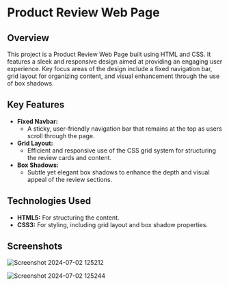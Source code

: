 # Product Review Web Page
## Overview
This project is a Product Review Web Page built using HTML and CSS. It features a sleek and responsive design aimed at providing an engaging user experience. Key focus areas of the design include a fixed navigation bar, grid layout for organizing content, and visual enhancement through the use of box shadows.

## Key Features
- **Fixed Navbar:**
  - A sticky, user-friendly navigation bar that remains at the top as users scroll through the page.
- **Grid Layout:**
  - Efficient and responsive use of the CSS grid system for structuring the review cards and content.
- **Box Shadows:**
  - Subtle yet elegant box shadows to enhance the depth and visual appeal of the review sections.

## Technologies Used
- **HTML5:** For structuring the content.
- **CSS3:** For styling, including grid layout and box shadow properties.

## Screenshots
![Screenshot 2024-07-02 125212](https://github.com/user-attachments/assets/81fe7f52-2254-41c8-9f3e-efb96f857d82)

![Screenshot 2024-07-02 125244](https://github.com/user-attachments/assets/bc53c0df-9b44-4025-b55f-f00fce06ef0e)
